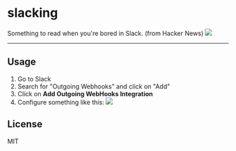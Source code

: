 # slacking
Something to read when you're bored in Slack. (from Hacker News)
![](http://imgur.com/sQMl679.gif)

----
## Usage

1. Go to Slack
2. Search for "Outgoing Webhooks" and click on "Add"
3. Click on **Add Outgoing WebHooks Integration** 
4. Configure something like this:
  ![](http://imgur.com/LV7sPs0.png)

## License
MIT
